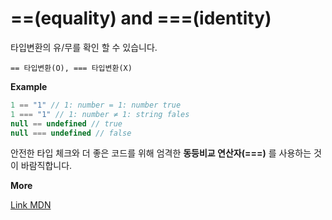 # ==(equality) and ===(identity)

타입변환의 유/무를 확인 할 수 있습니다.

`== 타입변환(O), === 타입변환(X)`

**Example**

```js
1 == "1" // 1: number = 1: number true
1 === "1" // 1: number ≠ 1: string fales
null == undefined // true
null === undefined // false
```

안전한 타입 체크와 더 좋은 코드를 위해 엄격한 **동등비교 연산자(===)** 를 사용하는 것이 바람직합니다.

**More**

[Link MDN](https://developer.mozilla.org/ko/docs/Web/JavaScript/Equality_comparisons_and_sameness)
